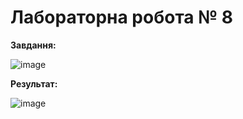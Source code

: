 # Лабораторна робота № 8

**Завдання:**

![image](https://github.com/zerorchik/ChM_2_labs/assets/103893849/958568ee-1c15-481c-836b-e48e7d64921c)

**Результат:**

![image](https://github.com/zerorchik/ChM_2_labs/assets/103893849/55a1858b-6f72-4489-a840-d4b2837fa75d)
